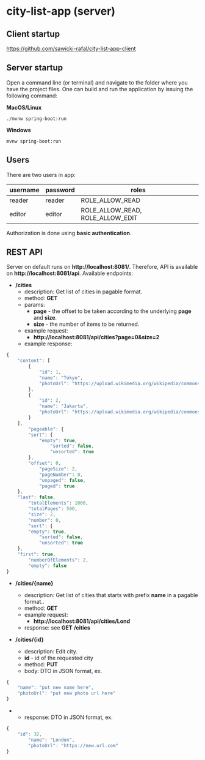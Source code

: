 # city-list-app (server)

## Client startup

https://github.com/sawicki-rafal/city-list-app-client

## Server startup

Open a command line (or terminal) and navigate to the folder where you have the project files. One can build and run the
application by issuing the following command:

**MacOS/Linux**

```
./mvnw spring-boot:run
```

**Windows**

```
mvnw spring-boot:run
```

## Users

There are two users in app:

| username | password | roles                            |
|----------|----------|----------------------------------|
| reader   | reader   | ROLE_ALLOW_READ                  |
| editor   | editor   | ROLE_ALLOW_READ, ROLE_ALLOW_EDIT |

Authorization is done using **basic authentication**.

## REST API

Server on default runs on **http://localhost:8081/**. Therefore, API is available on **http://localhost:8081/api**.
Available endpoints:

* **/cities**
    * description: Get list of cities in pagable format.
    * method: **GET**
    * params:
        * __page__ - the offset to be taken according to the underlying __page__ and __size__.
        * __size__ - the number of items to be returned.
    * example request:
        * **http://localhost:8081/api/cities?page=0&size=2**
    * example response:

```javascript
{
    "content": [
        {
            "id": 1,
            "name": "Tokyo",
            "photoUrl": "https://upload.wikimedia.org/wikipedia/commons/thumb/b/b2/Skyscrapers_of_Shinjuku_2009_January.jpg/500px-Skyscrapers_of_Shinjuku_2009_January.jpg"
        },
        {
            "id": 2,
            "name": "Jakarta",
            "photoUrl": "https://upload.wikimedia.org/wikipedia/commons/thumb/f/f6/Jakarta_Pictures-1.jpg/327px-Jakarta_Pictures-1.jpg"
        }
    ],
        "pageable": {
        "sort": {
            "empty": true,
                "sorted": false,
                "unsorted": true
        },
        "offset": 0,
            "pageSize": 2,
            "pageNumber": 0,
            "unpaged": false,
            "paged": true
    },
    "last": false,
        "totalElements": 1000,
        "totalPages": 500,
        "size": 2,
        "number": 0,
        "sort": {
        "empty": true,
            "sorted": false,
            "unsorted": true
    },
    "first": true,
        "numberOfElements": 2,
        "empty": false
}
```
* **/cities/{name}**
    * description: Get list of cities that starts with prefix __name__ in a pagable format..
    * method: **GET**
    * example request:
        * **http://localhost:8081/api/cities/Lond**
    * response: see **GET** **/cities** 


* **/cities/{id}**
    * description: Edit city.
    * **id** - id of the requested city
    * method: **PUT**
    * body: DTO in JSON format, ex.

```javascript
{
    "name": "put new name here", 
    "photoUrl": "put new photo url here"
}
```

*
    * response: DTO in JSON format, ex.

```javascript
{
    "id": 32,
        "name": "London",
        "photoUrl": "https://new.url.com"
}
```
